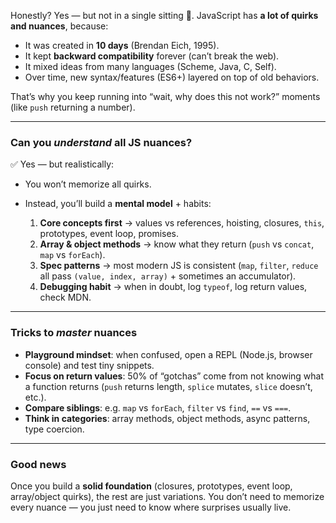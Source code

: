 Honestly? Yes — but not in a single sitting 🙂. JavaScript has **a lot of quirks and nuances**, because:

* It was created in **10 days** (Brendan Eich, 1995).
* It kept **backward compatibility** forever (can’t break the web).
* It mixed ideas from many languages (Scheme, Java, C, Self).
* Over time, new syntax/features (ES6+) layered on top of old behaviors.

That’s why you keep running into “wait, why does this not work?” moments (like `push` returning a number).

---

### Can you *understand* all JS nuances?

✅ Yes — but realistically:

* You won’t memorize all quirks.
* Instead, you’ll build a **mental model** + habits:

  1. **Core concepts first** → values vs references, hoisting, closures, `this`, prototypes, event loop, promises.
  2. **Array & object methods** → know what they return (`push` vs `concat`, `map` vs `forEach`).
  3. **Spec patterns** → most modern JS is consistent (`map`, `filter`, `reduce` all pass `(value, index, array)` + sometimes an accumulator).
  4. **Debugging habit** → when in doubt, log `typeof`, log return values, check MDN.

---

### Tricks to *master* nuances

* **Playground mindset**: when confused, open a REPL (Node.js, browser console) and test tiny snippets.
* **Focus on return values**: 50% of “gotchas” come from not knowing what a function returns (`push` returns length, `splice` mutates, `slice` doesn’t, etc.).
* **Compare siblings**: e.g. `map` vs `forEach`, `filter` vs `find`, `==` vs `===`.
* **Think in categories**: array methods, object methods, async patterns, type coercion.

---

### Good news

Once you build a **solid foundation** (closures, prototypes, event loop, array/object quirks), the rest are just variations. You don’t need to memorize every nuance — you just need to know where surprises usually live.

